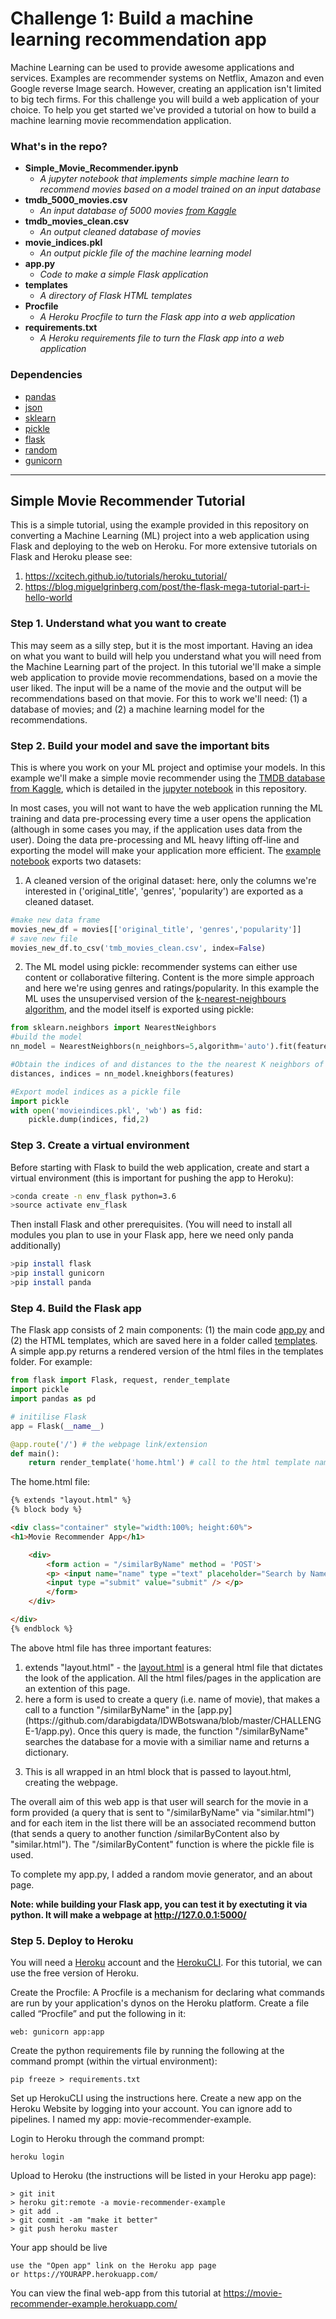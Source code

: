 
# Challenge 1: Build a machine learning recommendation app

Machine Learning can be used to provide awesome applications and services. Examples are recommender systems on Netflix, Amazon and even Google reverse Image search. However, creating an application isn't limited to big tech firms. For this challenge you will build a web application of your choice. To help you get started we've provided a tutorial on how to build a machine learning movie recommendation application.

### What's in the repo?

* **Simple_Movie_Recommender.ipynb**
    * *A jupyter notebook that implements simple machine learn to recommend movies based on a model trained on an input database*
* **tmdb_5000_movies.csv**
    * *An input database of 5000 movies [from Kaggle](https://www.kaggle.com/tmdb/tmdb-movie-metadata)*
* **tmdb_movies_clean.csv**
    * *An output cleaned database of movies*
* **movie_indices.pkl**
    * *An output pickle file of the machine learning model*
* **app.py**
    * *Code to make a simple Flask application*
* **templates**
    * *A directory of Flask HTML templates*
* **Procfile**
    * *A Heroku Procfile to turn the Flask app into a web application*
* **requirements.txt**
    * *A Heroku requirements file to turn the Flask app into a web application*

### Dependencies

* [pandas](https://pandas.pydata.org/)
* [json](https://docs.python.org/3/library/json.html)
* [sklearn](scikit-learn.org/)
* [pickle](https://docs.python.org/3/library/pickle.html)
* [flask](flask.pocoo.org/)
* [random](https://docs.python.org/3/library/random.html)
* [gunicorn](https://gunicorn.org/)

------

## Simple Movie Recommender Tutorial

This is a simple tutorial, using the example provided in this repository on converting a Machine Learning (ML) project into a web application using Flask and deploying to the web on Heroku. For more extensive tutorials on Flask and Heroku please see:

1. https://xcitech.github.io/tutorials/heroku_tutorial/
2. https://blog.miguelgrinberg.com/post/the-flask-mega-tutorial-part-i-hello-world

### Step 1. Understand what you want to create

This may seem as a silly step, but it is the most important. Having an idea on what you want to build will help you understand what 
you will need from the Machine Learning part of the project. In this tutorial we'll make a simple web application to provide 
movie recommendations, based on a movie the user liked. The input will be a name of the movie and the output will be recommendations based on that movie. For this to work we'll need: (1) a database of movies; and (2) a machine learning model for the recommendations. 

### Step 2. Build your model and save the important bits

This is where you work on your ML project and optimise your models. In this example we'll make a simple movie recommender using the [TMDB database from Kaggle](https://www.kaggle.com/tmdb/tmdb-movie-metadata), which is detailed in the [jupyter notebook](https://github.com/darabigdata/IDWBotswana/blob/master/CHALLENGE-1/Simple_Movie_Recommender.ipynb) in this repository.

In most cases, you will not want to have the web application running the ML training and data pre-processing every time a user opens the  application (although in some cases you may, if the application uses data from the user). Doing the data pre-processing and ML heavy lifting off-line and exporting the model will make your application more efficient. The [example notebook](https://github.com/darabigdata/IDWBotswana/blob/master/CHALLENGE-1/Simple_Movie_Recommender.ipynb) exports two datasets:

1. A cleaned version of the original dataset: 
here, only the columns we're interested in ('original_title', 'genres', 'popularity') are exported as a cleaned dataset.
```python
#make new data frame
movies_new_df = movies[['original_title', 'genres','popularity']]
# save new file 
movies_new_df.to_csv('tmb_movies_clean.csv', index=False)
```
2. The ML model using pickle: recommender systems can either use content or collaborative filtering. Content is the more simple approach and here we're using genres and ratings/popularity. In this example the ML uses the unsupervised version of the [k-nearest-neighbours algorithm](https://www.analyticsvidhya.com/blog/2018/08/k-nearest-neighbor-introduction-regression-python/), and the model itself is exported using pickle:
```python
from sklearn.neighbors import NearestNeighbors
#build the model
nn_model = NearestNeighbors(n_neighbors=5,algorithm='auto').fit(features)

#Obtain the indices of and distances to the the nearest K neighbors of each point.
distances, indices = nn_model.kneighbors(features)

#Export model indices as a pickle file
import pickle
with open('movieindices.pkl', 'wb') as fid:
    pickle.dump(indices, fid,2)
```

### Step 3. Create a virtual environment

Before starting with Flask to build the web application, create and start a virtual environment (this is important for pushing the app to Heroku):

```bash
>conda create -n env_flask python=3.6
>source activate env_flask
```
Then install Flask and other prerequisites. (You will need to install all modules you plan to use in your Flask app, here we need only panda additionally)

```bash
>pip install flask
>pip install gunicorn
>pip install panda
```
### Step 4. Build the Flask app

The Flask app consists of 2 main components: (1) the main code 
[app.py](https://github.com/darabigdata/IDWBotswana/blob/master/CHALLENGE-1/app.py) and (2) the HTML templates, which are saved here in a folder called 
[templates](https://github.com/darabigdata/IDWBotswana/tree/master/CHALLENGE-1/templates). A simple app.py returns a rendered version of the html files in the templates folder. For example:

```python
from flask import Flask, request, render_template
import pickle
import pandas as pd

# initilise Flask
app = Flask(__name__)

@app.route('/') # the webpage link/extension
def main():
    return render_template('home.html') # call to the html template named "home.html"
```

The home.html file:

```html
{% extends "layout.html" %}
{% block body %}

<div class="container" style="width:100%; height:60%">
<h1>Movie Recommender App</h1>

    <div>
        <form action = "/similarByName" method = 'POST'>
	    <p> <input name="name" type ="text" placeholder="Search by Name" />
        <input type ="submit" value="submit" /> </p>
        </form>
    </div>

</div>
{% endblock %}

```
The above html file has three important features:

1. extends "layout.html" - the [layout.html](https://github.com/darabigdata/IDWBotswana/blob/master/CHALLENGE-1/templates/layout.html) is a general html file that dictates the look of the application. All the html files/pages in the application are an extention of this page.
2. <form action = "/similarByName" method = 'POST'> here a form is used to create a query (i.e. name of movie), that makes a call to a function "/similarByName" in the [app.py](https://github.com/darabigdata/IDWBotswana/blob/master/CHALLENGE-1/app.py). Once this query is made, the function "/similarByName" searches the database for a movie with a similiar name and returns a dictionary. 
3. This is all wrapped in an html block that is passed to layout.html, creating the webpage. 

The overall aim of this web app is that user will search for the movie in a form provided (a query that is sent to 
"/similarByName" via  "similar.html") and for each item in the list there will be an associated recommend button (that sends a query to another function /similarByContent also by  "similar.html"). The "/similarByContent" function is where the pickle file is used. 

To complete my app.py, I added a random movie generator, and an about page.

**Note: while building your Flask app, you can test it by exectuting it via python. It will make a webpage at http://127.0.0.1:5000/**

### Step 5. Deploy to Heroku

You will need a [Heroku](https://www.heroku.com/) account and the [HerokuCLI](https://devcenter.heroku.com/articles/heroku-cli). For this tutorial, we can use the free version of Heroku.

Create the Procfile: A Procfile is a mechanism for declaring what commands are run by your application's dynos on the Heroku platform. Create a file called “Procfile” and put the following in it:

	web: gunicorn app:app

Create the python requirements file by running the following at the command prompt (within the virtual environment):

 	pip freeze > requirements.txt

Set up HerokuCLI using the instructions here.
Create a new app on the Heroku Website by logging into your account. You can ignore add to pipelines. I named my app: movie-recommender-example.

Login to Heroku through the command prompt:

    heroku login

Upload to Heroku (the instructions will be listed in your Heroku app page):

    > git init
    > heroku git:remote -a movie-recommender-example
    > git add .
    > git commit -am "make it better"
    > git push heroku master

Your app should be live

    use the "Open app" link on the Heroku app page
    or https://YOURAPP.herokuapp.com/
    
You can view the final web-app from this tutorial at https://movie-recommender-example.herokuapp.com/    
